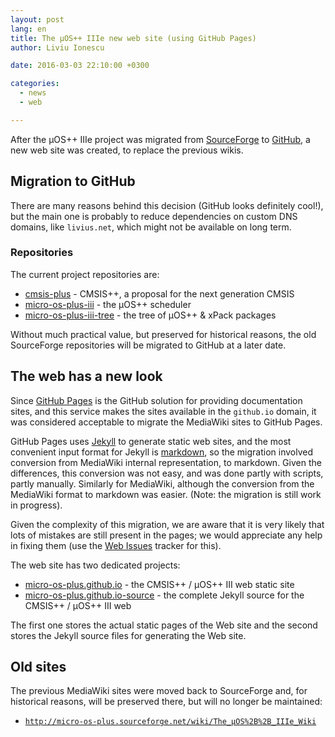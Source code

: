 ```yaml
---
layout: post
lang: en
title: The µOS++ IIIe new web site (using GitHub Pages)
author: Liviu Ionescu

date: 2016-03-03 22:10:00 +0300

categories:
  - news
  - web

---
```


After the µOS++ IIIe project was migrated from [SourceForge](http://sourceforge.net/projects/micro-os-plus/) to [GitHub](https://github.com/micro-os-plus), a new web site was created, to replace the previous wikis.

## Migration to GitHub

There are many reasons behind this decision (GitHub looks definitely cool!), but the main one is probably to reduce dependencies on custom DNS domains, like `livius.net`, which might not be available on long term.

### Repositories

The current project repositories are:

* [cmsis-plus](https://github.com/micro-os-plus/cmsis-plus) - CMSIS++, a proposal for the next generation CMSIS
* [micro-os-plus-iii](https://github.com/micro-os-plus/micro-os-plus-iii) - the µOS++ scheduler
* [micro-os-plus-iii-tree](https://github.com/micro-os-plus/micro-os-plus-iii-tree) - the tree of µOS++ & xPack packages

Without much practical value, but preserved for historical reasons, the old SourceForge repositories will be migrated to GitHub at a later date.

## The web has a new look

Since [GitHub Pages](https://pages.github.com) is the GitHub solution for providing documentation sites, and this service makes the sites available in the `github.io` domain, it was considered acceptable to migrate the MediaWiki sites to GitHub Pages.

GitHub Pages uses [Jekyll](http://jekyllrb.com) to generate static web sites, and the most convenient input format for Jekyll is [markdown](http://daringfireball.net/projects/markdown/syntax), so the migration involved conversion from MediaWiki internal representation, to markdown. Given the differences, this conversion was not easy, and was done partly with scripts, partly manually. Similarly for MediaWiki, although the conversion from the MediaWiki format to markdown was easier. (Note: the migration is still work in progress).

Given the complexity of this migration, we are aware that it is very likely that lots of mistakes are still present in the pages; we would appreciate any help in fixing them (use the [Web Issues](https://github.com/micro-os-plus/micro-os-plus.github.io/issues/) tracker for this).

The web site has two dedicated projects:

* [micro-os-plus.github.io](https://github.com/micro-os-plus/micro-os-plus.github.io) - the CMSIS++ / µOS++ III web static site
* [micro-os-plus.github.io-source](https://github.com/micro-os-plus/micro-os-plus.github.io-source) - the complete Jekyll source for the CMSIS++ / µOS++ III web

The first one stores the actual static pages of the Web site and the second stores the Jekyll source files for generating the Web site.

## Old sites

The previous MediaWiki sites were moved back to SourceForge and, for historical reasons, will be preserved there, but will no longer be maintained:

* [`http://micro-os-plus.sourceforge.net/wiki/The_µOS%2B%2B_IIIe_Wiki`](http://micro-os-plus.sourceforge.net/wiki/The_µOS%2B%2B_IIIe_Wiki)
